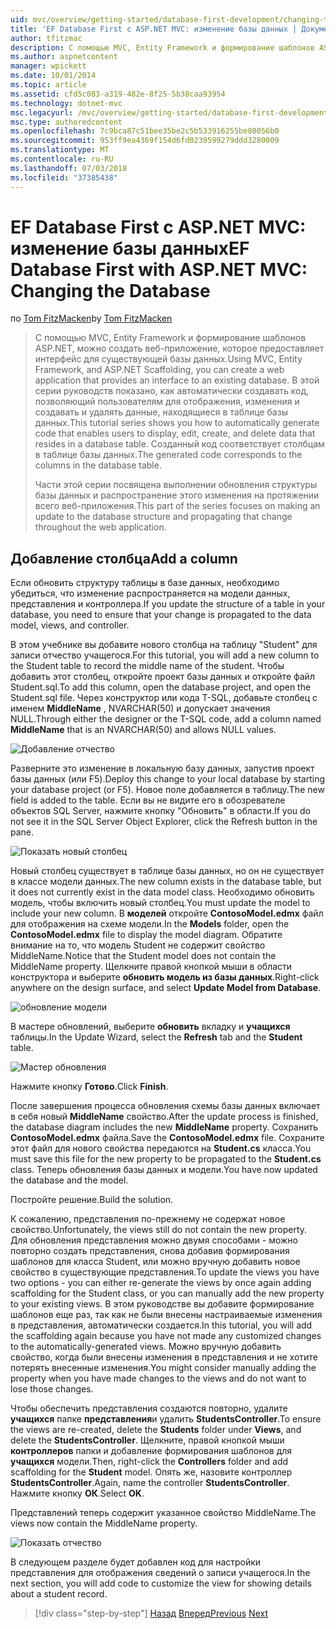 ```yaml
---
uid: mvc/overview/getting-started/database-first-development/changing-the-database
title: 'EF Database First с ASP.NET MVC: изменение базы данных | Документация Майкрософт'
author: tfitzmac
description: С помощью MVC, Entity Framework и формирование шаблонов ASP.NET, можно создать веб-приложение, которое предоставляет интерфейс для существующей базы данных. Этот учебник seri...
ms.author: aspnetcontent
manager: wpickett
ms.date: 10/01/2014
ms.topic: article
ms.assetid: cfd5c083-a319-482e-8f25-5b38caa93954
ms.technology: dotnet-mvc
msc.legacyurl: /mvc/overview/getting-started/database-first-development/changing-the-database
msc.type: authoredcontent
ms.openlocfilehash: 7c9bca87c51bee35be2c5b533916255be80056b0
ms.sourcegitcommit: 953ff9ea4369f154d6fd0239599279ddd3280009
ms.translationtype: MT
ms.contentlocale: ru-RU
ms.lasthandoff: 07/03/2018
ms.locfileid: "37385438"
---
```

<a name="ef-database-first-with-aspnet-mvc-changing-the-database"></a><span data-ttu-id="b1f80-104">EF Database First с ASP.NET MVC: изменение базы данных</span><span class="sxs-lookup"><span data-stu-id="b1f80-104">EF Database First with ASP.NET MVC: Changing the Database</span></span>
====================
<span data-ttu-id="b1f80-105">по [Tom FitzMacken](https://github.com/tfitzmac)</span><span class="sxs-lookup"><span data-stu-id="b1f80-105">by [Tom FitzMacken](https://github.com/tfitzmac)</span></span>

> <span data-ttu-id="b1f80-106">С помощью MVC, Entity Framework и формирование шаблонов ASP.NET, можно создать веб-приложение, которое предоставляет интерфейс для существующей базы данных.</span><span class="sxs-lookup"><span data-stu-id="b1f80-106">Using MVC, Entity Framework, and ASP.NET Scaffolding, you can create a web application that provides an interface to an existing database.</span></span> <span data-ttu-id="b1f80-107">В этой серии руководств показано, как автоматически создавать код, позволяющий пользователям для отображения, изменения и создавать и удалять данные, находящиеся в таблице базы данных.</span><span class="sxs-lookup"><span data-stu-id="b1f80-107">This tutorial series shows you how to automatically generate code that enables users to display, edit, create, and delete data that resides in a database table.</span></span> <span data-ttu-id="b1f80-108">Созданный код соответствует столбцам в таблице базы данных.</span><span class="sxs-lookup"><span data-stu-id="b1f80-108">The generated code corresponds to the columns in the database table.</span></span>
> 
> <span data-ttu-id="b1f80-109">Части этой серии посвящена выполнении обновления структуры базы данных и распространение этого изменения на протяжении всего веб-приложения.</span><span class="sxs-lookup"><span data-stu-id="b1f80-109">This part of the series focuses on making an update to the database structure and propagating that change throughout the web application.</span></span>


## <a name="add-a-column"></a><span data-ttu-id="b1f80-110">Добавление столбца</span><span class="sxs-lookup"><span data-stu-id="b1f80-110">Add a column</span></span>

<span data-ttu-id="b1f80-111">Если обновить структуру таблицы в базе данных, необходимо убедиться, что изменение распространяется на модели данных, представления и контроллера.</span><span class="sxs-lookup"><span data-stu-id="b1f80-111">If you update the structure of a table in your database, you need to ensure that your change is propagated to the data model, views, and controller.</span></span>

<span data-ttu-id="b1f80-112">В этом учебнике вы добавите нового столбца на таблицу "Student" для записи отчество учащегося.</span><span class="sxs-lookup"><span data-stu-id="b1f80-112">For this tutorial, you will add a new column to the Student table to record the middle name of the student.</span></span> <span data-ttu-id="b1f80-113">Чтобы добавить этот столбец, откройте проект базы данных и откройте файл Student.sql.</span><span class="sxs-lookup"><span data-stu-id="b1f80-113">To add this column, open the database project, and open the Student.sql file.</span></span> <span data-ttu-id="b1f80-114">Через конструктор или кода T-SQL, добавьте столбец с именем **MiddleName** , NVARCHAR(50) и допускает значения NULL.</span><span class="sxs-lookup"><span data-stu-id="b1f80-114">Through either the designer or the T-SQL code, add a column named **MiddleName** that is an NVARCHAR(50) and allows NULL values.</span></span>

![Добавление отчество](changing-the-database/_static/image1.png)

<span data-ttu-id="b1f80-116">Разверните это изменение в локальную базу данных, запустив проект базы данных (или F5).</span><span class="sxs-lookup"><span data-stu-id="b1f80-116">Deploy this change to your local database by starting your database project (or F5).</span></span> <span data-ttu-id="b1f80-117">Новое поле добавляется в таблицу.</span><span class="sxs-lookup"><span data-stu-id="b1f80-117">The new field is added to the table.</span></span> <span data-ttu-id="b1f80-118">Если вы не видите его в обозревателе объектов SQL Server, нажмите кнопку "Обновить" в области.</span><span class="sxs-lookup"><span data-stu-id="b1f80-118">If you do not see it in the SQL Server Object Explorer, click the Refresh button in the pane.</span></span>

![Показать новый столбец](changing-the-database/_static/image2.png)

<span data-ttu-id="b1f80-120">Новый столбец существует в таблице базы данных, но он не существует в классе модели данных.</span><span class="sxs-lookup"><span data-stu-id="b1f80-120">The new column exists in the database table, but it does not currently exist in the data model class.</span></span> <span data-ttu-id="b1f80-121">Необходимо обновить модель, чтобы включить новый столбец.</span><span class="sxs-lookup"><span data-stu-id="b1f80-121">You must update the model to include your new column.</span></span> <span data-ttu-id="b1f80-122">В **моделей** откройте **ContosoModel.edmx** файл для отображения на схеме модели.</span><span class="sxs-lookup"><span data-stu-id="b1f80-122">In the **Models** folder, open the **ContosoModel.edmx** file to display the model diagram.</span></span> <span data-ttu-id="b1f80-123">Обратите внимание на то, что модель Student не содержит свойство MiddleName.</span><span class="sxs-lookup"><span data-stu-id="b1f80-123">Notice that the Student model does not contain the MiddleName property.</span></span> <span data-ttu-id="b1f80-124">Щелкните правой кнопкой мыши в области конструктора и выберите **обновить модель из базы данных**.</span><span class="sxs-lookup"><span data-stu-id="b1f80-124">Right-click anywhere on the design surface, and select **Update Model from Database**.</span></span>

![обновление модели](changing-the-database/_static/image3.png)

<span data-ttu-id="b1f80-126">В мастере обновлений, выберите **обновить** вкладку и **учащихся** таблицы.</span><span class="sxs-lookup"><span data-stu-id="b1f80-126">In the Update Wizard, select the **Refresh** tab and the **Student** table.</span></span>

![Мастер обновления](changing-the-database/_static/image4.png)

<span data-ttu-id="b1f80-128">Нажмите кнопку **Готово**.</span><span class="sxs-lookup"><span data-stu-id="b1f80-128">Click **Finish**.</span></span>

<span data-ttu-id="b1f80-129">После завершения процесса обновления схемы базы данных включает в себя новый **MiddleName** свойство.</span><span class="sxs-lookup"><span data-stu-id="b1f80-129">After the update process is finished, the database diagram includes the new **MiddleName** property.</span></span> <span data-ttu-id="b1f80-130">Сохранить **ContosoModel.edmx** файла.</span><span class="sxs-lookup"><span data-stu-id="b1f80-130">Save the **ContosoModel.edmx** file.</span></span> <span data-ttu-id="b1f80-131">Сохраните этот файл для нового свойства передаются на **Student.cs** класса.</span><span class="sxs-lookup"><span data-stu-id="b1f80-131">You must save this file for the new property to be propagated to the **Student.cs** class.</span></span> <span data-ttu-id="b1f80-132">Теперь обновления базы данных и модели.</span><span class="sxs-lookup"><span data-stu-id="b1f80-132">You have now updated the database and the model.</span></span>

<span data-ttu-id="b1f80-133">Постройте решение.</span><span class="sxs-lookup"><span data-stu-id="b1f80-133">Build the solution.</span></span>

<span data-ttu-id="b1f80-134">К сожалению, представления по-прежнему не содержат новое свойство.</span><span class="sxs-lookup"><span data-stu-id="b1f80-134">Unfortunately, the views still do not contain the new property.</span></span> <span data-ttu-id="b1f80-135">Для обновления представления можно двумя способами - можно повторно создать представления, снова добавив формирования шаблонов для класса Student, или можно вручную добавить новое свойство в существующие представления.</span><span class="sxs-lookup"><span data-stu-id="b1f80-135">To update the views you have two options - you can either re-generate the views by once again adding scaffolding for the Student class, or you can manually add the new property to your existing views.</span></span> <span data-ttu-id="b1f80-136">В этом руководстве вы добавите формирование шаблонов еще раз, так как не были внесены настраиваемые изменения в представления, автоматически создается.</span><span class="sxs-lookup"><span data-stu-id="b1f80-136">In this tutorial, you will add the scaffolding again because you have not made any customized changes to the automatically-generated views.</span></span> <span data-ttu-id="b1f80-137">Можно вручную добавить свойство, когда были внесены изменения в представления и не хотите потерять внесенные изменения.</span><span class="sxs-lookup"><span data-stu-id="b1f80-137">You might consider manually adding the property when you have made changes to the views and do not want to lose those changes.</span></span>

<span data-ttu-id="b1f80-138">Чтобы обеспечить представления создаются повторно, удалите **учащихся** папке **представления**и удалить **StudentsController**.</span><span class="sxs-lookup"><span data-stu-id="b1f80-138">To ensure the views are re-created, delete the **Students** folder under **Views**, and delete the **StudentsController**.</span></span> <span data-ttu-id="b1f80-139">Щелкните, правой кнопкой мыши **контроллеров** папки и добавление формирования шаблонов для **учащихся** модели.</span><span class="sxs-lookup"><span data-stu-id="b1f80-139">Then, right-click the **Controllers** folder and add scaffolding for the **Student** model.</span></span> <span data-ttu-id="b1f80-140">Опять же, назовите контроллер **StudentsController**.</span><span class="sxs-lookup"><span data-stu-id="b1f80-140">Again, name the controller **StudentsController**.</span></span> <span data-ttu-id="b1f80-141">Нажмите кнопку **ОК**.</span><span class="sxs-lookup"><span data-stu-id="b1f80-141">Select **OK**.</span></span>

<span data-ttu-id="b1f80-142">Представлений теперь содержит указанное свойство MiddleName.</span><span class="sxs-lookup"><span data-stu-id="b1f80-142">The views now contain the MiddleName property.</span></span>

![Показать отчество](changing-the-database/_static/image5.png)

<span data-ttu-id="b1f80-144">В следующем разделе будет добавлен код для настройки представления для отображения сведений о записи учащегося.</span><span class="sxs-lookup"><span data-stu-id="b1f80-144">In the next section, you will add code to customize the view for showing details about a student record.</span></span>

> [!div class="step-by-step"]
> <span data-ttu-id="b1f80-145">[Назад](generating-views.md)
> [Вперед](customizing-a-view.md)</span><span class="sxs-lookup"><span data-stu-id="b1f80-145">[Previous](generating-views.md)
[Next](customizing-a-view.md)</span></span>
